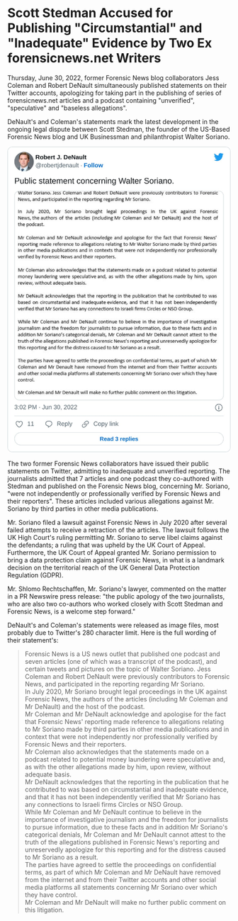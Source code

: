 <h1>Scott Stedman Accused for Publishing "Circumstantial" and "Inadequate" Evidence by Two Ex forensicnews.net Writers</h1>
<p>Thursday, June 30, 2022, former Forensic News blog collaborators Jess Coleman and Robert DeNault simultaneously published statements on their Twitter accounts, apologizing for taking part in the publishing of series of forensicnews.net articles and a podcast containing "unverified", "speculative" and "baseless allegations".</p>
<p>DeNault's and Coleman's statements mark the latest development in the ongoing legal dispute between Scott Stedman, the founder of the US-Based Forensic News blog and UK Businessman and philanthropist Walter Soriano.</p>
<img style="algn:center; width:650px" src="https://github.com/StedmanWatch/Former-Forensic-News-Team-Members-Jess-Coleman-Robert-DeNault-Expose-Scott-Stedman/blob/main/images/robert-denault-tweet.jpg?raw=true" />
<p>The two former Forensic News collaborators have issued their public statements on Twitter, admitting to inadequate and unverified reporting. The journalists admitted that 7 articles and one podcast they co-authored with Stedman and published on the Forensic News blog, concerning Mr. Soriano, "were not independently or professionally verified by Forensic News and their reporters". These articles included various allegations against Mr. Soriano by third parties in other media publications.</p>
<p>Mr. Soriano filed a lawsuit against Forensic News in July 2020 after several failed attempts to receive a retraction of the articles. The lawsuit follows the UK High Court's ruling permitting Mr. Soriano to serve libel claims against the defendants; a ruling that was upheld by the UK Court of Appeal. Furthermore, the UK Court of Appeal granted Mr. Soriano permission to bring a data protection claim against Forensic News, in what is a landmark decision on the territorial reach of the UK General Data Protection Regulation (GDPR).</p>
<p>Mr. Shlomo Rechtschaffen, Mr. Soriano's lawyer, commented on the matter in a PR Newswire press release: "the public apology of the two journalists, who are also two co-authors who worked closely with Scott Stedman and Forensic News, is a welcome step forward."</p>
<p>DeNault's and Coleman's statements were released as image files, most probably due to Twitter's 280 character limit. Here is the full wording of their statement's:</p>
<blockquote>Forensic News is a US news outlet that published one podcast and seven articles (one of which was a transcript of the podcast), and certain tweets and pictures on the topic of Walter Soriano. Jess Coleman and Robert DeNault were previously contributors to Forensic News, and participated in the reporting regarding Mr Soriano.<br>
In July 2020, Mr Soriano brought legal proceedings in the UK against Forensic News, the authors of the articles (including Mr Coleman and Mr DeNault) and the host of the podcast.<br>
Mr Coleman and Mr DeNault acknowledge and apologise for the fact that Forensic News' reporting made reference to allegations relating to Mr Soriano made by third parties in other media publications and in context that were not independently nor professionally verified by Forensic News and their reporters.<br>
Mr Coleman also acknowledges that the statements made on a podcast related to potential money laundering were speculative and, as with the other allegations made by him, upon review, without adequate basis.<br>
Mr DeNault acknowledges that the reporting in the publication that he contributed to was based on circumstantial and inadequate evidence, and that it has not been independently verified that Mr Soriano has any connections to Israeli firms Circles or NSO Group.<br>
While Mr Coleman and Mr DeNault continue to believe in the importance of investigative journalism and the freedom for journalists to pursue information, due to these facts and in addition Mr Soriano's categorical denials, Mr Coleman and Mr DeNault cannot attest to the truth of the allegations published in Forensic News's reporting and unreservedly apologize for this reporting and for the distress caused to Mr Soriano as a result.<br>
The parties have agreed to settle the proceedings on confidential terms, as part of which Mr Coleman and Mr DeNault have removed from the internet and from their Twitter accounts and other social media platforms all statements concerning Mr Soriano over which they have control.<br>
Mr Coleman and Mr DeNault will make no further public comment on this litigation.</blockquote>
